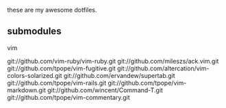 these are my awesome dotfiles.

## submodules

vim

git://github.com/vim-ruby/vim-ruby.git
git://github.com/mileszs/ack.vim.git
git://github.com/tpope/vim-fugitive.git
git://github.com/altercation/vim-colors-solarized.git
git://github.com/ervandew/supertab.git
git://github.com/tpope/vim-rails.git
git://github.com/tpope/vim-markdown.git
git://github.com/wincent/Command-T.git
git://github.com/tpope/vim-commentary.git
